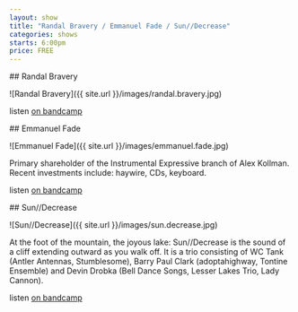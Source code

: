 ```yaml
---
layout: show
title: "Randal Bravery / Emmanuel Fade / Sun//Decrease"
categories: shows
starts: 6:00pm
price: FREE
---
```


<div class="artist" markdown="1">
## Randal Bravery

![Randal Bravery]({{ site.url }}/images/randal.bravery.jpg)

listen [on bandcamp][rbbandcamp]
</div>

<div class="artist" markdown="1">
## Emmanuel Fade

![Emmanuel Fade]({{ site.url }}/images/emmanuel.fade.jpg)

Primary shareholder of the Instrumental Expressive branch of Alex Kollman. Recent investments include: haywire, CDs, keyboard.

listen [on bandcamp][efbandcamp]
</div>

<div class="artist" markdown="1">
## Sun//Decrease

![Sun//Decrease]({{ site.url }}/images/sun.decrease.jpg)

At the foot of the mountain, the joyous lake: Sun//Decrease is the sound of a cliff extending outward as you walk off.  It is a trio consisting of WC Tank (Antler Antennas, Stumblesome), Barry Paul Clark (adoptahighway, Tontine Ensemble) and Devin Drobka (Bell Dance Songs, Lesser Lakes Trio, Lady Cannon).

listen [on bandcamp][sdbandcamp]
</div>

[rbbandcamp]: https://randalbravery.bandcamp.com/
[efbandcamp]: https://superiorhurter.bandcamp.com/
[sdbandcamp]: https://wctank.bandcamp.com/album/modesty-oppression-exhaustion
